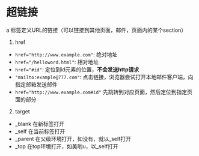 # 超链接
a 标签定义URL的链接（可以链接到其他页面，邮件，页面内的某个section）

1. href
  * `href="http://www.example.com"`: 绝对地址
  * `href="/helloword.html"`: 相对地址
  * `href="#id"`: 定位到id元素的位置，**不会发送http请求**
  * `"mailto:example@777.com"`: 点击链接，浏览器尝试打开本地邮件客户端，向指定邮箱发送邮件
  * `href="http://www.example.com#id"` 先跳转到对应页面，然后定位到指定页面的部分

2. target
  * _blank 在新标签打开
  * _self 在当前标签打开
  * _parent 在父级环境打开，如没有，就以_self打开
  * _top 在top环境打开，如美哟u，以_self打开